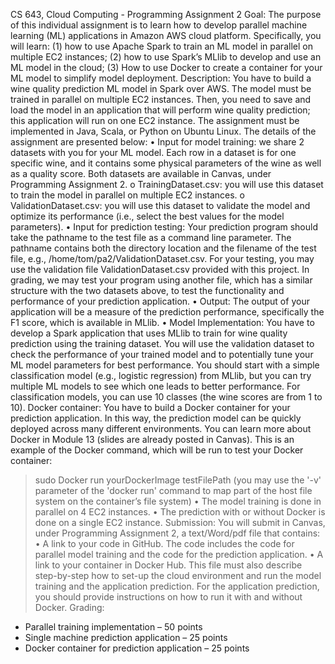 CS 643, Cloud Computing - Programming Assignment 2
Goal: The purpose of this individual assignment is to learn how to develop parallel machine learning (ML)
applications in Amazon AWS cloud platform. Specifically, you will learn: (1) how to use Apache Spark to
train an ML model in parallel on multiple EC2 instances; (2) how to use Spark’s MLlib to develop and use
an ML model in the cloud; (3) How to use Docker to create a container for your ML model to simplify
model deployment.
Description: You have to build a wine quality prediction ML model in Spark over AWS. The model must
be trained in parallel on multiple EC2 instances. Then, you need to save and load the model in an application
that will perform wine quality prediction; this application will run on one EC2 instance. The assignment
must be implemented in Java, Scala, or Python on Ubuntu Linux. The details of the assignment are
presented below:
• Input for model training: we share 2 datasets with you for your ML model. Each row in a dataset is
for one specific wine, and it contains some physical parameters of the wine as well as a quality
score. Both datasets are available in Canvas, under Programming Assignment 2.
o TrainingDataset.csv: you will use this dataset to train the model in parallel on multiple EC2
instances.
o ValidationDataset.csv: you will use this dataset to validate the model and optimize its
performance (i.e., select the best values for the model parameters).
• Input for prediction testing: Your prediction program should take the pathname to the test file as
a command line parameter. The pathname contains both the directory location and the filename
of the test file, e.g., /home/tom/pa2/ValidationDataset.csv. For your testing, you may use the
validation file ValidationDataset.csv provided with this project. In grading, we may test your
program using another file, which has a similar structure with the two datasets above, to test the
functionality and performance of your prediction application.
• Output: The output of your application will be a measure of the prediction performance, specifically
the F1 score, which is available in MLlib.
• Model Implementation: You have to develop a Spark application that uses MLlib to train for wine
quality prediction using the training dataset. You will use the validation dataset to check the
performance of your trained model and to potentially tune your ML model parameters for best
performance. You should start with a simple classification model (e.g., logistic regression) from
MLlib, but you can try multiple ML models to see which one leads to better performance. For
classification models, you can use 10 classes (the wine scores are from 1 to 10).
Docker container: You have to build a Docker container for your prediction application. In this
way, the prediction model can be quickly deployed across many different environments. You can
learn more about Docker in Module 13 (slides are already posted in Canvas). This is an example
of the Docker command, which will be run to test your Docker container:
>sudo Docker run yourDockerImage testFilePath (you may use the '-v' parameter of the 'docker
run' command to map part of the host file system on the container’s file system)
• The model training is done in parallel on 4 EC2 instances.
• The prediction with or without Docker is done on a single EC2 instance.
Submission: You will submit in Canvas, under Programming Assignment 2, a text/Word/pdf file that
contains:
• A link to your code in GitHub. The code includes the code for parallel model training and the code
for the prediction application.
• A link to your container in Docker Hub.
This file must also describe step-by-step how to set-up the cloud environment and run the model training
and the application prediction. For the application prediction, you should provide instructions on how to
run it with and without Docker.
Grading:
- Parallel training implementation – 50 points
- Single machine prediction application – 25 points
- Docker container for prediction application – 25 points 
